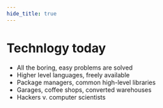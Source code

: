 ```yaml
---
hide_title: true
---
```


# Technlogy **today**

* All the boring, easy problems are solved
* Higher level languages, freely available
* Package managers, common high-level libraries
* Garages, coffee shops, converted warehouses
* Hackers v. computer scientists
